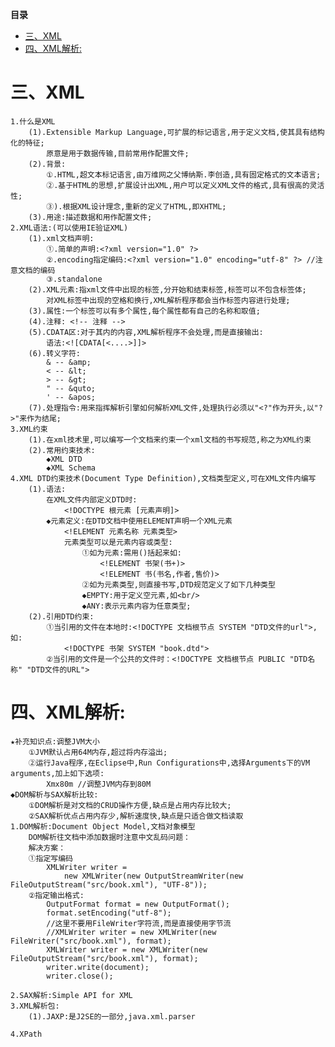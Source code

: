 <!-- START doctoc generated TOC please keep comment here to allow auto update -->
<!-- DON'T EDIT THIS SECTION, INSTEAD RE-RUN doctoc TO UPDATE -->
**目录**

- [三、XML](#%E4%B8%89xml)
- [四、XML解析:](#%E5%9B%9Bxml%E8%A7%A3%E6%9E%90)

<!-- END doctoc generated TOC please keep comment here to allow auto update -->

# 三、XML			
	1.什么是XML
		(1).Extensible Markup Language,可扩展的标记语言,用于定义文档,使其具有结构化的特征;
			原意是用于数据传输,目前常用作配置文件;
		(2).背景:
			①.HTML,超文本标记语言,由万维网之父博纳斯.李创造,具有固定格式的文本语言;
			②.基于HTML的思想,扩展设计出XML,用户可以定义XML文件的格式,具有很高的灵活性;
			③).根据XML设计理念,重新的定义了HTML,即XHTML;		
		(3).用途:描述数据和用作配置文件;		
	2.XML语法:(可以使用IE验证XML)
		(1).xml文档声明:
			①.简单的声明:<?xml version="1.0" ?>
			②.encoding指定编码:<?xml version="1.0" encoding="utf-8" ?> //注意文档的编码
			③.standalone
		(2).XML元素:指xml文件中出现的标签,分开始和结束标签,标签可以不包含标签体;
			对XML标签中出现的空格和换行,XML解析程序都会当作标签内容进行处理;
		(3).属性:一个标签可以有多个属性,每个属性都有自己的名称和取值;
		(4).注释: <!-- 注释 -->
		(5).CDATA区:对于其内的内容,XML解析程序不会处理,而是直接输出:
			语法:<![CDATA[<....>]]>
		(6).转义字符:
			& -- &amp;
			< -- &lt;
			> -- &gt;
			" -- &quto;
			' -- &apos;
		(7).处理指令:用来指挥解析引擎如何解析XML文件,处理执行必须以"<?"作为开头,以"?>"来作为结尾;
	3.XML约束
		(1).在xml技术里,可以编写一个文档来约束一个xml文档的书写规范,称之为XML约束
		(2).常用约束技术:
			◆XML DTD
			◆XML Schema
	4.XML DTD约束技术(Document Type Definition),文档类型定义,可在XML文件内编写
		(1).语法:
			在XML文件内部定义DTD时:
				<!DOCTYPE 根元素 [元素声明]>
			◆元素定义:在DTD文档中使用ELEMENT声明一个XML元素
				<!ELEMENT 元素名称 元素类型>
				元素类型可以是元素内容或类型:
					①如为元素:需用()括起来如:
						<!ELEMENT 书架(书+)>
						<!ELEMENT 书(书名,作者,售价)>
					②如为元素类型,则直接书写,DTD规范定义了如下几种类型
					◆EMPTY:用于定义空元素,如<br/>
					◆ANY:表示元素内容为任意类型;
		(2).引用DTD约束:
			①当引用的文件在本地时:<!DOCTYPE 文档根节点 SYSTEM "DTD文件的url">,如:
				<!DOCTYPE 书架 SYSTEM "book.dtd">
			②当引用的文件是一个公共的文件时：<!DOCTYPE 文档根节点 PUBLIC "DTD名称" "DTD文件的URL">
			
# 四、XML解析:
	★补充知识点:调整JVM大小
		①JVM默认占用64M内存,超过将内存溢出;
		②运行Java程序,在Eclipse中,Run Configurations中,选择Arguments下的VM arguments,加上如下选项:
			Xmx80m //调整JVM内存到80M
	◆DOM解析与SAX解析比较:
		①DOM解析是对文档的CRUD操作方便,缺点是占用内存比较大;
		②SAX解析优点占用内存少,解析速度快,缺点是只适合做文档读取
	1.DOM解析:Document Object Model,文档对象模型
		DOM解析往文档中添加数据时注意中文乱码问题：
		解决方案：
		①指定写编码
			XMLWriter writer = 
				new XMLWriter(new OutputStreamWriter(new FileOutputStream("src/book.xml"), "UTF-8"));
		②指定输出格式:
			OutputFormat format = new OutputFormat();
			format.setEncoding("utf-8");
			//这里不要用FileWriter字符流,而是直接使用字节流
			//XMLWriter writer = new XMLWriter(new FileWriter("src/book.xml"), format);
			XMLWriter writer = new XMLWriter(new FileOutputStream("src/book.xml"), format);
			writer.write(document);
			writer.close();
		
	2.SAX解析:Simple API for XML
	3.XML解析包:
		(1).JAXP:是J2SE的一部分,java.xml.parser
			
	4.XPath		
			
			
			
			
			
			
			
			
			
			
			
			
			
			
			